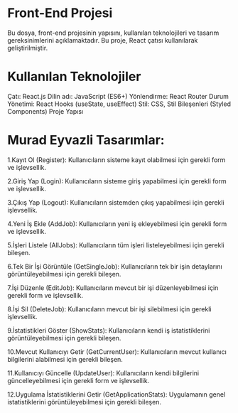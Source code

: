 # Front-End Projesi

Bu dosya, front-end projesinin yapısını, kullanılan teknolojileri ve tasarım gereksinimlerini açıklamaktadır. Bu proje, React çatısı kullanılarak geliştirilmiştir.

# Kullanılan Teknolojiler

Çatı: React.js
Dilin adı: JavaScript (ES6+)
Yönlendirme: React Router
Durum Yönetimi: React Hooks (useState, useEffect)
Stil: CSS, Stil Bileşenleri (Styled Components)
Proje Yapısı


# Murad Eyvazli Tasarımlar:

1.Kayıt Ol (Register):
Kullanıcıların sisteme kayıt olabilmesi için gerekli form ve işlevsellik.

2.Giriş Yap (Login):
Kullanıcıların sisteme giriş yapabilmesi için gerekli form ve işlevsellik.

3.Çıkış Yap (Logout):
Kullanıcıların sistemden çıkış yapabilmesi için gerekli işlevsellik.

4.Yeni İş Ekle (AddJob):
Kullanıcıların yeni iş ekleyebilmesi için gerekli form ve işlevsellik.

5.İşleri Listele (AllJobs):
Kullanıcıların tüm işleri listeleyebilmesi için gerekli bileşen.

6.Tek Bir İşi Görüntüle (GetSingleJob):
Kullanıcıların tek bir işin detaylarını görüntüleyebilmesi için gerekli bileşen.

7.İşi Düzenle (EditJob):
Kullanıcıların mevcut bir işi düzenleyebilmesi için gerekli form ve işlevsellik.

8.İşi Sil (DeleteJob):
Kullanıcıların mevcut bir işi silebilmesi için gerekli işlevsellik.

9.İstatistikleri Göster (ShowStats):
Kullanıcıların kendi iş istatistiklerini görüntüleyebilmesi için gerekli bileşen.

10.Mevcut Kullanıcıyı Getir (GetCurrentUser):
Kullanıcıların mevcut kullanıcı bilgilerini alabilmesi için gerekli bileşen.

11.Kullanıcıyı Güncelle (UpdateUser):
Kullanıcıların kendi bilgilerini güncelleyebilmesi için gerekli form ve işlevsellik.

12.Uygulama İstatistiklerini Getir (GetApplicationStats):
Uygulamanın genel istatistiklerini görüntüleyebilmesi için gerekli bileşen.